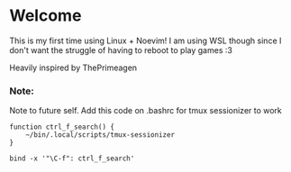 # Welcome

This is my first time using Linux + Noevim! I am using WSL though since I don't want the struggle of having to reboot to play games :3

Heavily inspired by ThePrimeagen

### Note:
Note to future self. Add this code on .bashrc for tmux sessionizer to work

```bashrc
function ctrl_f_search() {
    ~/bin/.local/scripts/tmux-sessionizer
}

bind -x '"\C-f": ctrl_f_search'
```
